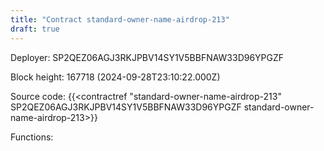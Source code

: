 ```yaml
---
title: "Contract standard-owner-name-airdrop-213"
draft: true
---
```

Deployer: SP2QEZ06AGJ3RKJPBV14SY1V5BBFNAW33D96YPGZF


 



Block height: 167718 (2024-09-28T23:10:22.000Z)

Source code: {{<contractref "standard-owner-name-airdrop-213" SP2QEZ06AGJ3RKJPBV14SY1V5BBFNAW33D96YPGZF standard-owner-name-airdrop-213>}}

Functions:


